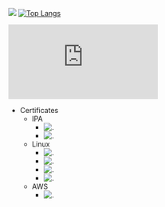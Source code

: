 ![](https://github-profile-summary-cards.vercel.app/api/cards/profile-details?username=ms16183&theme=github)
[![Top Langs](https://github-readme-stats.vercel.app/api/top-langs/?username=ms16183&layout=compact)](https://github.com/anuraghazra/github-readme-stats)

<iframe src="https://tryhackme.com/api/v2/badges/public-profile?userPublicId=3929897" style='border:none;'></iframe>

- Certificates
  - IPA
    - ![.](https://img.shields.io/badge/基本情報技術者試験-Passed-AACD06.svg)
    - ![.](https://img.shields.io/badge/応用情報技術者試験-Passed-AACD06.svg)
  - Linux
    - ![.](https://img.shields.io/badge/LinuC_Lv1-Passed-AACD06.svg)
    - ![.](https://img.shields.io/badge/LinuC_Lv2-Passed-AACD06.svg)
    - ![.](https://img.shields.io/badge/LinuC_Lv3_303-Passed-AACD06.svg)
    - ![.](https://img.shields.io/badge/LinuC_Lv3_304-Passed-AACD06.svg)
  - AWS
    - ![.](https://img.shields.io/badge/SAA--C03-Passed-AACD06.svg)
